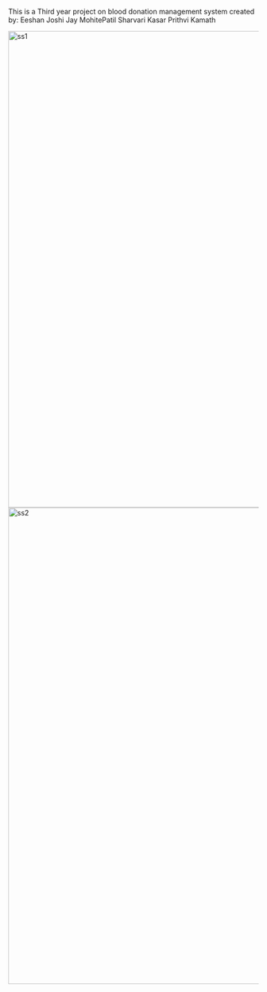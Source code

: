 This is a Third year project on blood donation management system created by:
Eeshan Joshi
Jay MohitePatil
Sharvari Kasar
Prithvi Kamath

<img width="960" alt="ss1" src="https://user-images.githubusercontent.com/80252695/202636125-021217a7-155f-415e-bd34-a5f7f94af5f9.png">
<img width="960" alt="ss2" src="https://user-images.githubusercontent.com/80252695/202636133-06023f99-5bcd-461c-a80e-71b4dcd2ec96.png">
